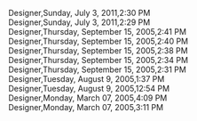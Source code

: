 ﻿Designer,Sunday, July 3, 2011,2:30 PM  Designer,Sunday, July 3, 2011,2:29 PM  Designer,Thursday, September 15, 2005,2:41 PM  Designer,Thursday, September 15, 2005,2:40 PM  Designer,Thursday, September 15, 2005,2:38 PM  Designer,Thursday, September 15, 2005,2:34 PM  Designer,Thursday, September 15, 2005,2:31 PM  Designer,Tuesday, August 9, 2005,1:37 PM  Designer,Tuesday, August 9, 2005,12:54 PM  Designer,Monday, March 07, 2005,4:09 PM  Designer,Monday, March 07, 2005,3:11 PM
